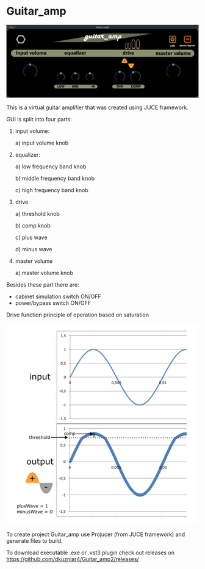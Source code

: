 # Guitar_amp

![alt](<Docs/Images/guitar_amp_image.png>)

This is a virtual guitar amplifier that was created using JUCE framework. 

GUI is split into four parts:

1. input volume:

   a) input volume knob

2. equalizer:

   a) low frequency band knob

   b) middle frequency band knob

   c) high frequency band knob

3. drive

   a) threshold knob

   b) comp knob

   c) plus wave

   d) minus wave

4. master volume

   a) master volume knob
   

Besides these part there are:

- cabinet simulation switch ON/OFF
- power/bypass switch ON/OFF



Drive function principle of operation based on saturation

![alt](<Docs/Images/nonlinear.png>)


To create project Guitar_amp use Projucer (from JUCE framework) and generate files to build.

To download executable .exe or .vst3 plugin check out releases on https://github.com/dkuzniar4/Guitar_amp2/releases/
